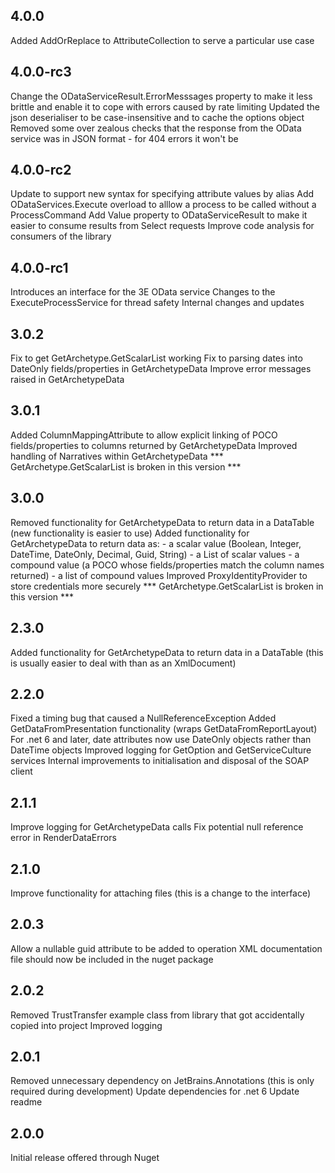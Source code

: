 ﻿4.0.0
-----
Added AddOrReplace to AttributeCollection to serve a particular use case

4.0.0-rc3
---------
Change the ODataServiceResult.ErrorMesssages property to make it less brittle and enable it to cope with errors caused by rate limiting
Updated the json deserialiser to be case-insensitive and to cache the options object
Removed some over zealous checks that the response from the OData service was in JSON format - for 404 errors it won't be

4.0.0-rc2
---------
Update to support new syntax for specifying attribute values by alias
Add ODataServices.Execute overload to alllow a process to be called without a ProcessCommand
Add Value property to ODataServiceResult to make it easier to consume results from Select requests
Improve code analysis for consumers of the library

4.0.0-rc1
---------
Introduces an interface for the 3E OData service
Changes to the ExecuteProcessService for thread safety
Internal changes and updates

3.0.2
-----
Fix to get GetArchetype.GetScalarList working
Fix to parsing dates into DateOnly fields/properties in GetArchetypeData
Improve error messages raised in GetArchetypeData

3.0.1
-----
Added ColumnMappingAttribute to allow explicit linking of POCO fields/properties to columns returned by GetArchetypeData
Improved handling of Narratives within GetArchetypeData
*** GetArchetype.GetScalarList is broken in this version ***

3.0.0
-----
Removed functionality for GetArchetypeData to return data in a DataTable (new functionality is easier to use)
Added functionality for GetArchetypeData to return data as:
	- a scalar value (Boolean, Integer, DateTime, DateOnly, Decimal, Guid, String)
	- a List of scalar values
	- a compound value (a POCO whose fields/properties match the column names returned)
	- a list of compound values
Improved ProxyIdentityProvider to store credentials more securely
*** GetArchetype.GetScalarList is broken in this version ***

2.3.0
-----
Added functionality for GetArchetypeData to return data in a DataTable (this is usually easier to deal with than as an XmlDocument)

2.2.0
-----
Fixed a timing bug that caused a NullReferenceException
Added GetDataFromPresentation functionality (wraps GetDataFromReportLayout)
For .net 6 and later, date attributes now use DateOnly objects rather than DateTime objects
Improved logging for GetOption and GetServiceCulture services
Internal improvements to initialisation and disposal of the SOAP client

2.1.1
-----
Improve logging for GetArchetypeData calls
Fix potential null reference error in RenderDataErrors

2.1.0
-----
Improve functionality for attaching files (this is a change to the interface)

2.0.3
-----
Allow a nullable guid attribute to be added to operation
XML documentation file should now be included in the nuget package

2.0.2
----
Removed TrustTransfer example class from library that got accidentally copied into project
Improved logging

2.0.1
-----
Removed unnecessary dependency on JetBrains.Annotations (this is only required during development)
Update dependencies for .net 6
Update readme 

2.0.0
-----
Initial release offered through Nuget
